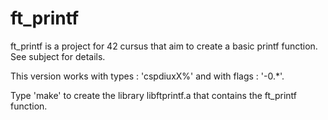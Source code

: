 # ft_printf
ft_printf is a project for 42 cursus that aim to create a basic printf function. See subject for details.

This version works with types : 'cspdiuxX%' and with flags : '-0.*'.

Type 'make' to create the library libftprintf.a that contains the ft_printf function.
